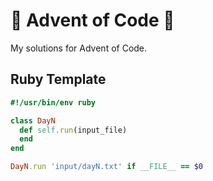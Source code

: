 🎄 Advent of Code 🎄
====================

My solutions for Advent of Code.

Ruby Template
------------------

```ruby
#!/usr/bin/env ruby

class DayN
  def self.run(input_file)
  end
end

DayN.run 'input/dayN.txt' if __FILE__ == $0
```
